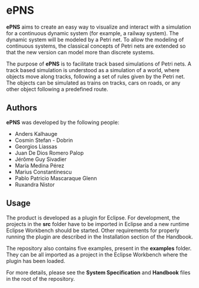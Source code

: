 ePNS
====
__ePNS__ aims to create an easy way to visualize and interact with a simulation for a continuous dynamic system (for example, a railway system). The dynamic system will be modeled by a Petri net. To allow the modeling of continuous systems, the classical concepts of Petri nets are extended so that the new version can model more than discrete systems.

The purpose of __ePNS__ is to facilitate track based simulations of Petri nets. A track based simulation is understood as a simulation of a world, where objects move along tracks, following a set of rules given by the Petri net. The objects can be simulated as trains on tracks, cars on roads, or any other object following a predefined route.

Authors
-------
__ePNS__ was developed by the following people:
 * Anders Kalhauge
 * Cosmin Stefan - Dobrin 
 * Georgios Liassas 
 * Juan De Dios Romero Palop
 * Jérôme Guy Sivadier
 * María Medina Pérez
 * Marius Constantinescu
 * Pablo Patricio Mascaraque Glenn
 * Ruxandra Nistor

Usage
-----
The product is developed as a plugin for Eclipse. For development, the projects in the __src__ folder have to be imported in Eclipse and a new runtime Eclipse Workbench should be started. Other requirements for properly running the plugin are described in the Installation section of the Handbook.

The repository also contains five examples, present in the __examples__ folder. They can be all imported as a project in the Eclipse Workbench where the plugin has been loaded.

For more details, please see the __System Specification__ and __Handbook__ files in the root of the repository.
